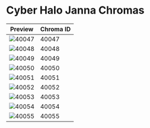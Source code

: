 # Cyber Halo Janna Chromas

| Preview | Chroma ID |
|---------|-----------|
| ![40047](https://raw.communitydragon.org/latest/plugins/rcp-be-lol-game-data/global/default/v1/champion-chroma-images/40/40047.png) | 40047 |
| ![40048](https://raw.communitydragon.org/latest/plugins/rcp-be-lol-game-data/global/default/v1/champion-chroma-images/40/40048.png) | 40048 |
| ![40049](https://raw.communitydragon.org/latest/plugins/rcp-be-lol-game-data/global/default/v1/champion-chroma-images/40/40049.png) | 40049 |
| ![40050](https://raw.communitydragon.org/latest/plugins/rcp-be-lol-game-data/global/default/v1/champion-chroma-images/40/40050.png) | 40050 |
| ![40051](https://raw.communitydragon.org/latest/plugins/rcp-be-lol-game-data/global/default/v1/champion-chroma-images/40/40051.png) | 40051 |
| ![40052](https://raw.communitydragon.org/latest/plugins/rcp-be-lol-game-data/global/default/v1/champion-chroma-images/40/40052.png) | 40052 |
| ![40053](https://raw.communitydragon.org/latest/plugins/rcp-be-lol-game-data/global/default/v1/champion-chroma-images/40/40053.png) | 40053 |
| ![40054](https://raw.communitydragon.org/latest/plugins/rcp-be-lol-game-data/global/default/v1/champion-chroma-images/40/40054.png) | 40054 |
| ![40055](https://raw.communitydragon.org/latest/plugins/rcp-be-lol-game-data/global/default/v1/champion-chroma-images/40/40055.png) | 40055 |